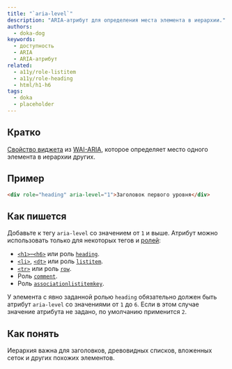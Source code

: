 ```yaml
---
title: "`aria-level`"
description: "ARIA-атрибут для определения места элемента в иерархии."
authors:
  - doka-dog
keywords:
  - доступность
  - ARIA
  - ARIA-атрибут
related:
  - a11y/role-listitem
  - a11y/role-heading
  - html/h1-h6
tags:
  - doka
  - placeholder
---
```


## Кратко

[Свойство виджета](/a11y/aria-attrs/#atributy-vidzhetov) из [WAI-ARIA](/a11y/aria-intro/#specifikaciya), которое определяет место одного элемента в иерархии других.

## Пример

```html
<div role="heading" aria-level="1">Заголовок первого уровня</div>
```

## Как пишется

Добавьте к тегу `aria-level` со значением от `1` и выше. Атрибут можно использовать только для некоторых тегов и [ролей](/a11y/aria-roles/):

- [`<h1>`–`<h6>`](/html/h1-h6/) или роль [`heading`](/a11y/role-heading/).
- [`<li>`](/html/li/), [`<dt>`](/html/dl-dd-dt/) или роль [`listitem`](/a11y/role-listitem/).
- [`<tr>`](/html/tables/#tr) или роль [`row`](/a11y/role-row/).
- Роль [`comment`](/a11y/role-comment/).
- Роль [`associationlistitemkey`](/a11y/role-associationlistitemkey/).

У элемента с явно заданной ролью `heading` обязательно должен быть атрибут `aria-level` со значениями от `1` до `6`. Если в этом случае значение атрибута не задано, по умолчанию применится `2`.

## Как понять

Иерархия важна для заголовков, древовидных списков, вложенных сеток и других похожих элементов.
